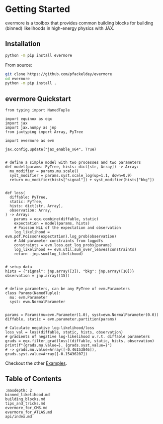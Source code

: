 # Getting Started

evermore is a toolbox that provides common building blocks for building (binned) likelihoods in high-energy physics with JAX.

## Installation

```bash
python -m pip install evermore
```

From source:

```bash
git clone https://github.com/pfackeldey/evermore
cd evermore
python -m pip install .
```


## evermore Quickstart
```{code-block} python
from typing import NamedTuple

import equinox as eqx
import jax
import jax.numpy as jnp
from jaxtyping import Array, PyTree

import evermore as evm

jax.config.update("jax_enable_x64", True)


# define a simple model with two processes and two parameters
def model(params: PyTree, hists: dict[str, Array]) -> Array:
  mu_modifier = params.mu.scale()
  syst_modifier = params.syst.scale_log(up=1.1, down=0.9)
  return mu_modifier(hists["signal"]) + syst_modifier(hists["bkg"])


def loss(
  diffable: PyTree,
  static: PyTree,
  hists: dict[str, Array],
  observation: Array,
) -> Array:
    params = eqx.combine(diffable, static)
    expectation = model(params, hists)
    # Poisson NLL of the expectation and observation
    log_likelihood = evm.pdf.Poisson(expectation).log_prob(observation)
    # Add parameter constraints from logpdfs
    constraints = evm.loss.get_log_probs(params)
    log_likelihood += evm.util.sum_over_leaves(constraints)
    return -jnp.sum(log_likelihood)


# setup data
hists = {"signal": jnp.array([3]), "bkg": jnp.array([10])}
observation = jnp.array([15])


# define parameters, can be any PyTree of evm.Parameters
class Params(NamedTuple):
  mu: evm.Parameter
  syst: evm.NormalParameter


params = Params(mu=evm.Parameter(1.0), syst=evm.NormalParameter(0.0))
diffable, static = evm.parameter.partition(params)

# Calculate negative log-likelihood/loss
loss_val = loss(diffable, static, hists, observation)
# gradients of negative log-likelihood w.r.t. diffable parameters
grads = eqx.filter_grad(loss)(diffable, static, hists, observation)
print(f"{grads.mu.value=}, {grads.syst.value=}")
# -> grads.mu.value=Array([-0.46153846]), grads.syst.value=Array([-0.15436207])
```

Checkout the other [Examples](https://github.com/pfackeldey/evermore/tree/main/examples).

## Table of Contents
```{toctree}
:maxdepth: 2
binned_likelihood.md
building_blocks.md
tips_and_tricks.md
evermore_for_CMS.md
evermore_for_ATLAS.md
api/index.md
```
